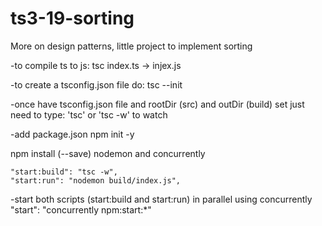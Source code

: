 # ts3-19-sorting

More on design patterns, little project to implement sorting

-to compile ts to js:
tsc index.ts -> injex.js

-to create a tsconfig.json file do:
tsc --init

-once have tsconfig.json file and rootDir (src) and outDir (build) set just need to type:
'tsc' or 'tsc -w' to watch

-add package.json
npm init -y

npm install (--save) nodemon and concurrently

    "start:build": "tsc -w",
    "start:run": "nodemon build/index.js",

-start both scripts (start:build and start:run) in parallel using concurrently
"start": "concurrently npm:start:\*"

